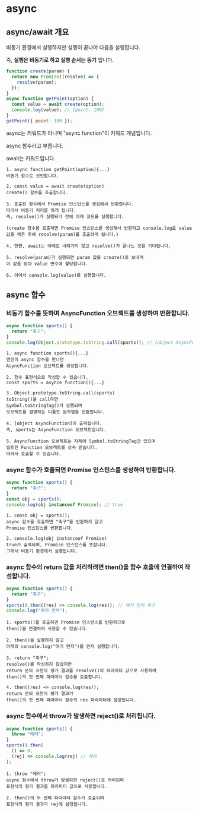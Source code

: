 # async

## async/await 개요

비동기 환경에서 실행하지만 실행이 끝나야 다음을 실행합니다.

즉, **실행은 비동기로 하고 실행 순서는 동기** 입니다.

```js
function create(param) {
  return new Promise((resolve) => {
    resolve(param);
  });
}
async function getPoint(option) {
  const value = await create(option);
  console.log(value); // {point: 100}
}
getPoint({ point: 100 });
```

async는 키워드가 아니며 "async function"이 키워드 개념입니다.

async 함수라고 부릅니다.

await는 키워드입니다.

    1. async function getPoint(option){...}
    비동기 함수로 선언합니다.

    2. const value = await create(option)
    create() 함수를 호출합니다.

    3. 호출된 함수에서 Promise 인스턴스를 생성해서 반환합니다.
    따라서 비동기 처리를 하게 됩니다.
    즉, resolve()가 실행되기 전에 아래 코드를 실행합니다.

    (create 함수를 호출하면 Promise 인스턴스를 생성해서 반환하고 console.log로 value 값을 찍은 후에 resolve(param)를 호출하게 됩니다.)

    4. 한편, await는 아래로 내려가지 않고 resolve()가 끝나느 것을 기다립니다.

    5. resolve(param)가 실행되면 param 값을 create()로 보내며
    이 값을 받아 value 변수에 할당합니다.

    6. 이어서 console.log(value)를 실행합니다.

## async 함수

### 비동기 함수를 뜻하며 AsyncFunction 오브젝트를 생성하여 반환합니다.

```js
async function sports() {
  return "축구";
}
console.log(Object.prototype.toString.call(sports)); // [object AsyncFunction]
```

    1. async function sports(){...}
    엔진이 async 함수를 만나면
    AsyncFunction 오브젝트를 생성합니다.

    2. 함수 표현식으로 작성할 수 있습니다.
    const sports = asynce function(){...}

    3. Object.prototype.toString.call(sports)
    toString()을 call하면
    Symbol.toStringTag()가 실행되며
    오브젝트를 설명하는 디폴트 문자열을 반환합니다.

    4. [object AsyncFunction]이 출력됩니다.
    즉, sports는 AsyncFunction 오브젝트입니다.

    5. AsyncFunction 오브젝트는 자체에 Symbol.toStringTag만 있으며
    빌트인 Function 오브젝트를 상속 받습니다.
    따라서 호출할 수 있습니다.

### async 함수가 호출되면 Promise 인스턴스를 생성하여 반환합니다.

```js
async function sports() {
  return "축구";
}
const obj = sports();
console.log(obj instanceof Promise); // true
```

    1. const obj = sports();
    async 함수를 호출하면 "축구"를 반환하지 않고
    Promise 인스턴스를 반환합니다.

    2. console.log(obj instanceof Promise)
    true가 출력되며, Promise 인스턴스를 뜻합니다.
    그래서 비동기 환경에서 실행됩니다.

### async 함수의 return 값을 처리하려면 then()을 함수 호출에 연결하여 작성합니다.

```js
async function sports() {
  return "축구";
}
sports().then((res) => console.log(res)); // 여기 먼저 축구
console.log("여기 먼저");
```

    1. sports()를 호출하면 Promise 인스턴스를 반환하므로
    then()을 연결하여 사용할 수 있습니다.

    2. then()을 실행하지 않고
    아래의 console.log("여기 먼저")를 먼저 실행합니다.

    3. return "축구";
    resolve()를 작성하지 않았지만
    return 문의 표현식 평가 결과를 resolve()의 파라미터 값으로 사용하여
    then()의 첫 번째 파라미터 함수를 호출합니다.

    4. then((res) => console.log(res));
    return 문의 표현식 평가 결과가
    then()의 첫 번째 파라미터 함수의 res 파라미터에 설정됩니다.

### async 함수에서 throw가 발생하면 reject()로 처리됩니다.

```js
async function sports() {
  throw "에러";
}
sports().then(
  () => 0,
  (rej) => console.log(rej) // 에러
);
```

    1. throw "에러";
    async 함수에서 throw가 발생하면 reject()로 처리되며
    표현식의 평가 결과를 파라미터 값으로 사용합니다.

    2. then()의 두 번째 파라미터 함수가 호출되며
    표현식의 평가 결과가 rej에 설정됩니다.
